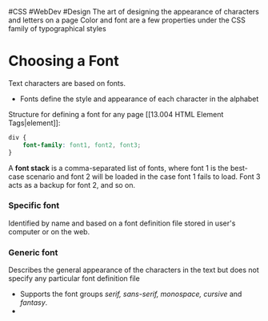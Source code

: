 #CSS #WebDev #Design
The art of designing the appearance of characters and letters on a page
Color and font are a few properties under the CSS family of typographical styles

# Choosing a Font
Text characters are based on fonts.
- Fonts define the style and appearance of each character in the alphabet

Structure for defining a font for any page [[13.004 HTML Element Tags|element]]:
```css
div {
	font-family: font1, font2, font3;
}
```
A **font stack** is a comma-separated list of fonts, where font 1 is the best-case scenario and font 2 will be loaded in the case font 1 fails to load. Font 3 acts as a backup for font 2, and so on.

### Specific font 
Identified by name and based on a font definition file stored in user's computer or on the web.
### Generic font
Describes the general appearance of the characters in the text but does not specify any particular font definition file
- Supports the font groups *serif, sans-serif, monospace, cursive* and *fantasy*.
- 
